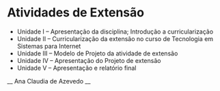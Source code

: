 # Atividades de Extensão

* Unidade I – Apresentação da disciplina; Introdução a curricularização
* Unidade II – Curricularização da extensão no curso de Tecnologia em Sistemas para Internet
* Unidade III – Modelo de Projeto da atividade de extensão
* Unidade IV – Apresentação do Projeto de extensão
* Unidade V – Apresentação e relatório final

__ Ana Claudia de Azevedo __
